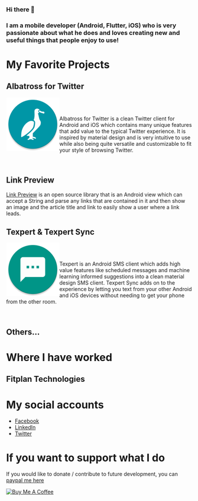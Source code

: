 ### Hi there 👋 
### I am a mobile developer (Android, Flutter, iOS) who is very passionate about what he does and loves creating new and useful things that people enjoy to use!

# My Favorite Projects

## Albatross for Twitter

<img align="left" src="https://github.com/NickM-27/NickM-27/blob/master/icons/ic_albatross.png" />

<br/>
<br/>

Albatross for Twitter is a clean Twitter client for Android and iOS which contains many unique features that add value to the typical Twitter experience. It is inspired by material design and is very intuitive to use while also being quite versatile and customizable to fit your style of browsing Twitter.

<br/>

## Link Preview

[Link Preview](https://github.com/NickM-27/LinkPreview) is an open source library that is an Android view which can accept a String and parse any links that are contained in it and then show an image and the article title and link to easily show a user where a link leads.

## Texpert & Texpert Sync

<img align="left" src="https://github.com/NickM-27/NickM-27/blob/master/icons/ic_texpert.png" />

<br/>
<br/>

Texpert is an Android SMS client which adds high value features like scheduled messages and machine learning informed suggestions into a clean material design SMS client. Texpert Sync adds on to the experience by letting you text from your other Android and iOS devices without needing to get your phone from the other room.

<br/>

## Others...

# Where I have worked

## Fitplan Technologies

# My social accounts

- [Facebook](https://www.facebook.com/nick.mowen.52)
- [LinkedIn](https://www.linkedin.com/in/nicolas-mowen/)
- [Twitter](https://twitter.com/nick_mowen)

# If you want to support what I do

If you would like to donate / contribute to future development, you can [paypal me here](https://paypal.me/nickmowen)

<a href="https://www.buymeacoffee.com/jTsYwF4mR" target="_blank"><img src="https://cdn.buymeacoffee.com/buttons/default-orange.png" alt="Buy Me A Coffee" style="height: 51px !important;width: 217px !important;" ></a>
